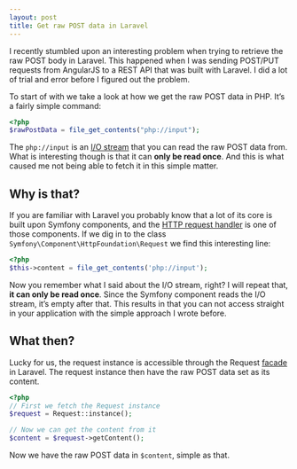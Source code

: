 ```yaml
---
layout: post
title: Get raw POST data in Laravel
---
```


I recently stumbled upon an interesting problem when trying to retrieve the raw POST body in Laravel. This happened when I was sending POST/PUT requests from AngularJS to a REST API that was built with Laravel. I did a lot of trial and error before I figured out the problem.

<!-- more -->

To start of with we take a look at how we get the raw POST data in PHP. It’s a fairly simple command:

```php
<?php
$rawPostData = file_get_contents("php://input");
```

The `php://input` is an [I/O stream](http://us.php.net/manual/en/wrappers.php.php) that you can read the raw POST data from. What is interesting though is that it can **only be read once**. And this is what caused me not being able to fetch it in this simple matter.

## Why is that?

If you are familiar with Laravel you probably know that a lot of its core is built upon Symfony components, and the [HTTP request handler](http://symfony.com/doc/2.0/components/http_foundation/introduction.html#request) is one of those components. If we dig in to the class `Symfony\Component\HttpFoundation\Request` we find this interesting line:

```php
<?php
$this->content = file_get_contents('php://input');
```

Now you remember what I said about the I/O stream, right? I will repeat that, **it can only be read once**. Since the Symfony component reads the I/O stream, it’s empty after that. This results in that you can not access straight in your application with the simple approach I wrote before.

## What then?

Lucky for us, the request instance is accessible through the Request [facade](http://laravel.com/docs/facades) in Laravel. The request instance then have the raw POST data set as its content.

```php
<?php
// First we fetch the Request instance
$request = Request::instance();

// Now we can get the content from it
$content = $request->getContent();
```

Now we have the raw POST data in `$content`, simple as that.
